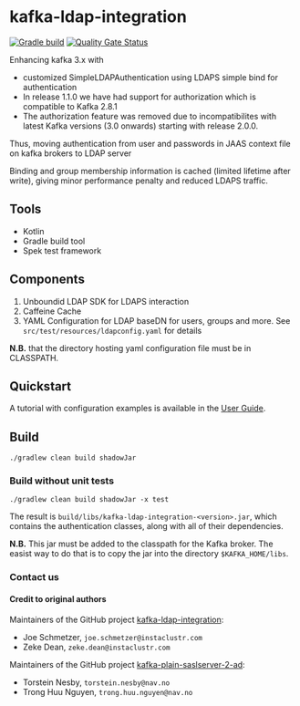 # kafka-ldap-integration

[![Gradle build](https://github.com/ultratendency/kafka-ldap-integration/actions/workflows/gradle.yml/badge.svg)](https://github.com/ultratendency/kafka-ldap-integration/actions/workflows/gradle.yml)
[![Quality Gate Status](https://sonarcloud.io/api/project_badges/measure?project=ultratendency_kafka-ldap-integration&metric=alert_status)](https://sonarcloud.io/summary/new_code?id=ultratendency_kafka-ldap-integration)

Enhancing kafka 3.x with
- customized SimpleLDAPAuthentication using LDAPS simple bind for authentication
- In release 1.1.0 we have had support for authorization which is compatible to Kafka 2.8.1
- The authorization feature was removed due to incompatibilites with latest Kafka versions (3.0 onwards) starting with release 2.0.0.

Thus, moving authentication from user and passwords in JAAS context file on kafka brokers to LDAP server

Binding and group membership information is cached (limited lifetime after write),
giving minor performance penalty and reduced LDAPS traffic.

## Tools
- Kotlin
- Gradle build tool
- Spek test framework

## Components

1. Unboundid LDAP SDK for LDAPS interaction
2. Caffeine Cache
3. YAML Configuration for LDAP baseDN for users, groups and more. See `src/test/resources/ldapconfig.yaml` for details

**N.B.** that the directory hosting yaml configuration file must be in CLASSPATH.

## Quickstart

A tutorial with configuration examples is available in the [User Guide](docs/index.md).

## Build

```shell
./gradlew clean build shadowJar
```

### Build without unit tests

```shell
./gradlew clean build shadowJar -x test
```

The result is `build/libs/kafka-ldap-integration-<version>.jar`, which contains the authentication classes, along with all of their dependencies.

**N.B.** This jar must be added to the classpath for the Kafka broker. The easist way to do that is to copy the jar into the directory `$KAFKA_HOME/libs`.

### Contact us

#### Credit to original authors

Maintainers of the GitHub project [kafka-ldap-integration](https://github.com/instaclustr/kafka-ldap-integration):
* Joe Schmetzer, `joe.schmetzer@instaclustr.com`
* Zeke Dean, `zeke.dean@instaclustr.com`

Maintainers of the GitHub project [kafka-plain-saslserver-2-ad](https://github.com/navikt/kafka-plain-saslserver-2-ad):
* Torstein Nesby, `torstein.nesby@nav.no`
* Trong Huu Nguyen, `trong.huu.nguyen@nav.no`
